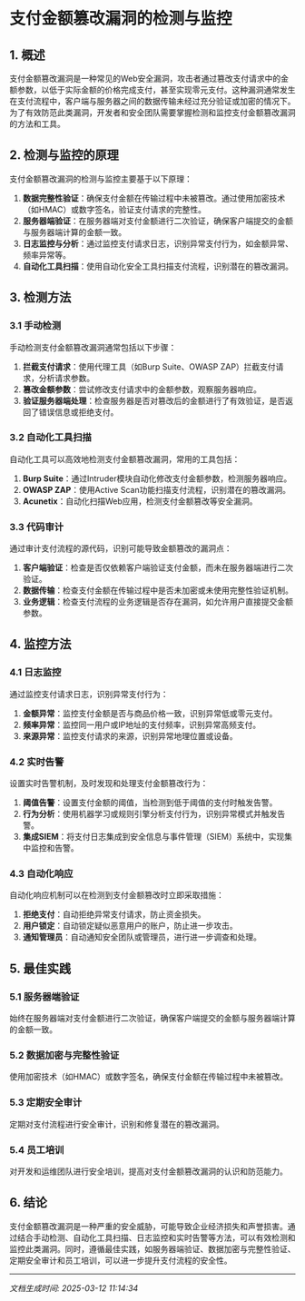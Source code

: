 # 支付金额篡改漏洞的检测与监控

## 1. 概述

支付金额篡改漏洞是一种常见的Web安全漏洞，攻击者通过篡改支付请求中的金额参数，以低于实际金额的价格完成支付，甚至实现零元支付。这种漏洞通常发生在支付流程中，客户端与服务器之间的数据传输未经过充分验证或加密的情况下。为了有效防范此类漏洞，开发者和安全团队需要掌握检测和监控支付金额篡改漏洞的方法和工具。

## 2. 检测与监控的原理

支付金额篡改漏洞的检测与监控主要基于以下原理：

1. **数据完整性验证**：确保支付金额在传输过程中未被篡改。通过使用加密技术（如HMAC）或数字签名，验证支付请求的完整性。
2. **服务器端验证**：在服务器端对支付金额进行二次验证，确保客户端提交的金额与服务器端计算的金额一致。
3. **日志监控与分析**：通过监控支付请求日志，识别异常支付行为，如金额异常、频率异常等。
4. **自动化工具扫描**：使用自动化安全工具扫描支付流程，识别潜在的篡改漏洞。

## 3. 检测方法

### 3.1 手动检测

手动检测支付金额篡改漏洞通常包括以下步骤：

1. **拦截支付请求**：使用代理工具（如Burp Suite、OWASP ZAP）拦截支付请求，分析请求参数。
2. **篡改金额参数**：尝试修改支付请求中的金额参数，观察服务器响应。
3. **验证服务器端处理**：检查服务器是否对篡改后的金额进行了有效验证，是否返回了错误信息或拒绝支付。

### 3.2 自动化工具扫描

自动化工具可以高效地检测支付金额篡改漏洞，常用的工具包括：

1. **Burp Suite**：通过Intruder模块自动化修改支付金额参数，检测服务器响应。
2. **OWASP ZAP**：使用Active Scan功能扫描支付流程，识别潜在的篡改漏洞。
3. **Acunetix**：自动化扫描Web应用，检测支付金额篡改等安全漏洞。

### 3.3 代码审计

通过审计支付流程的源代码，识别可能导致金额篡改的漏洞点：

1. **客户端验证**：检查是否仅依赖客户端验证支付金额，而未在服务器端进行二次验证。
2. **数据传输**：检查支付金额在传输过程中是否未加密或未使用完整性验证机制。
3. **业务逻辑**：检查支付流程的业务逻辑是否存在漏洞，如允许用户直接提交金额参数。

## 4. 监控方法

### 4.1 日志监控

通过监控支付请求日志，识别异常支付行为：

1. **金额异常**：监控支付金额是否与商品价格一致，识别异常低或零元支付。
2. **频率异常**：监控同一用户或IP地址的支付频率，识别异常高频支付。
3. **来源异常**：监控支付请求的来源，识别异常地理位置或设备。

### 4.2 实时告警

设置实时告警机制，及时发现和处理支付金额篡改行为：

1. **阈值告警**：设置支付金额的阈值，当检测到低于阈值的支付时触发告警。
2. **行为分析**：使用机器学习或规则引擎分析支付行为，识别异常模式并触发告警。
3. **集成SIEM**：将支付日志集成到安全信息与事件管理（SIEM）系统中，实现集中监控和告警。

### 4.3 自动化响应

自动化响应机制可以在检测到支付金额篡改时立即采取措施：

1. **拒绝支付**：自动拒绝异常支付请求，防止资金损失。
2. **用户锁定**：自动锁定疑似恶意用户的账户，防止进一步攻击。
3. **通知管理员**：自动通知安全团队或管理员，进行进一步调查和处理。

## 5. 最佳实践

### 5.1 服务器端验证

始终在服务器端对支付金额进行二次验证，确保客户端提交的金额与服务器端计算的金额一致。

### 5.2 数据加密与完整性验证

使用加密技术（如HMAC）或数字签名，确保支付金额在传输过程中未被篡改。

### 5.3 定期安全审计

定期对支付流程进行安全审计，识别和修复潜在的篡改漏洞。

### 5.4 员工培训

对开发和运维团队进行安全培训，提高对支付金额篡改漏洞的认识和防范能力。

## 6. 结论

支付金额篡改漏洞是一种严重的安全威胁，可能导致企业经济损失和声誉损害。通过结合手动检测、自动化工具扫描、日志监控和实时告警等方法，可以有效检测和监控此类漏洞。同时，遵循最佳实践，如服务器端验证、数据加密与完整性验证、定期安全审计和员工培训，可以进一步提升支付流程的安全性。

---

*文档生成时间: 2025-03-12 11:14:34*
